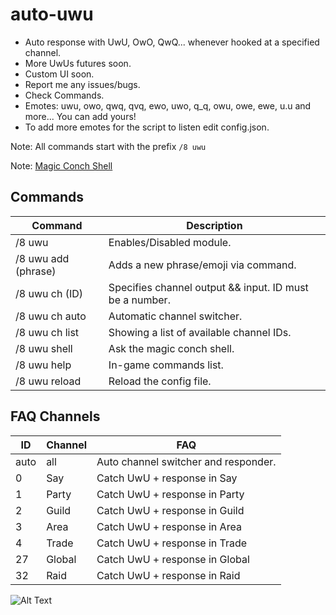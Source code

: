 # auto-uwu
- Auto response with UwU, OwO, QwQ... whenever hooked at a specified channel.
- More UwUs futures soon.
- Custom UI soon.
- Report me any issues/bugs.
- Check Commands.
- Emotes: uwu, owo, qwq, qvq, ewo, uwo, q_q, owu, owe, ewe, u.u and more... You can add yours!
- To add more emotes for the script to listen edit config.json.

Note: All commands start with the prefix `/8 uwu`

Note: [Magic Conch Shell](https://deconimus.github.io/magic-conch-shell/)

## Commands
Command | Description
--- | ---
/8 uwu | Enables/Disabled module.
/8 uwu add (phrase) | Adds a new phrase/emoji via command.
/8 uwu ch (ID) | Specifies channel output && input. ID must be a number.
/8 uwu ch auto | Automatic channel switcher.
/8 uwu ch list | Showing a list of available channel IDs.
/8 uwu shell | Ask the magic conch shell.
/8 uwu help | In-game commands list.
/8 uwu reload | Reload the config file.

## FAQ Channels
ID | Channel | FAQ
--- | --- | ---
auto | all | Auto channel switcher and responder.
0 | Say | Catch UwU + response in Say
1 | Party | Catch UwU + response in Party
2 | Guild | Catch UwU + response in Guild
3 | Area | Catch UwU + response in Area
4 | Trade | Catch UwU + response in Trade
27 | Global | Catch UwU + response in Global
32 | Raid | Catch UwU + response in Raid

![Alt Text](https://s4.gifyu.com/images/dcx3nhc-6718091c-11a0-4f78-a333-9e9eef5d2e8f.gif)
